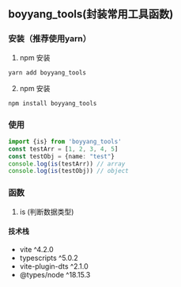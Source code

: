 ## boyyang_tools(封装常用工具函数)

### 安装（推荐使用yarn）
1. npm 安装
```yarn
yarn add boyyang_tools
```
2. npm 安装
```npm
npm install boyyang_tools
```
### 使用
```typescript
import {is} from 'boyyang_tools'
const testArr = [1, 2, 3, 4, 5]
const testObj = {name: "test"}
console.log(is(testArr)) // array
console.log(is(testObj)) // object
```
### 函数
1. is (判断数据类型)

#### 技术栈

* vite            ^4.2.0
* typescripts     ^5.0.2
* vite-plugin-dts ^2.1.0
* @types/node     ^18.15.3

